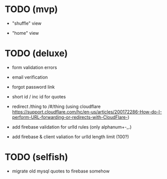 # TODO (mvp)

- "shuffle" view

- "home" view


# TODO (deluxe)

- form validation errors

- email verification

- forgot password link

- short id / inc id for quotes

- redirect /thing to /#/thing (using cloudflare https://support.cloudflare.com/hc/en-us/articles/200172286-How-do-I-perform-URL-forwarding-or-redirects-with-CloudFlare-)

- add firebase validation for urlId rules (only alphanum+-_.)

- add firebase & client valiation for urlId length limit (100?)


# TODO (selfish)

- migrate old mysql quotes to firebase somehow